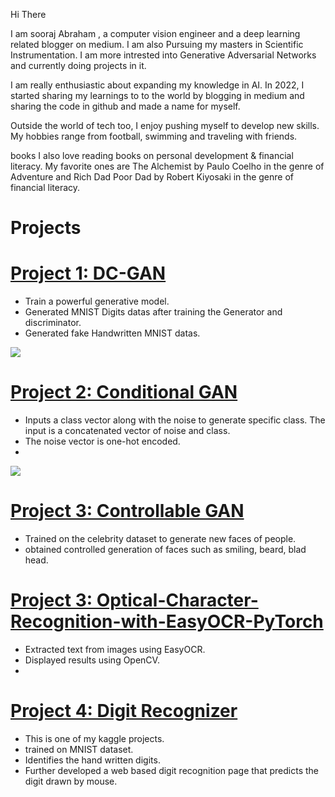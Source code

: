 
Hi There


I am sooraj Abraham , a computer vision engineer and a deep learning related blogger on medium. I am also Pursuing my masters in Scientific Instrumentation. I am more intrested into Generative Adversarial Networks and currently doing projects in it.

I am really enthusiastic about expanding my knowledge in AI. In 2022, I started sharing my learnings to to the world by blogging in medium and sharing the code in github and made a name for myself.

Outside the world of tech too, I enjoy pushing myself to develop new skills. My hobbies range from football, swimming and traveling with friends.

books I also love reading books on personal development & financial literacy. My favorite ones are The Alchemist by Paulo Coelho in the genre of Adventure and Rich Dad Poor Dad by Robert Kiyosaki in the genre of financial literacy.

# Projects


# [Project 1: DC-GAN](https://github.com/soorajabraham1/Computer-Vision--DCGAN) 
* Train a powerful generative model.
* Generated MNIST Digits datas after training the Generator and discriminator.
* Generated fake Handwritten MNIST datas.

![](/images/positions_by_state.png)


# [Project 2: Conditional GAN](https://github.com/PlayingNumbers/ball_image_classifier) 
* Inputs a class vector along with the noise to generate specific class. The input is a concatenated vector of noise and class.
* The noise vector is one-hot encoded.
* 

 

![](/images/matrix_results.png)
# [Project 3: Controllable GAN](https://github.com/PlayingNumbers/ball_image_classifier) 
* Trained on the celebrity dataset to generate new faces of people.
* obtained controlled generation of faces such as smiling, beard, blad head.

# [Project 3: Optical-Character-Recognition-with-EasyOCR-PyTorch](https://github.com/soorajabraham1/Optical-Character-Recognition-with-EasyOCR-PyTorch)
* Extracted text from images using EasyOCR.
* Displayed results using OpenCV.
*

# [Project 4: Digit Recognizer](https://github.com/soorajabraham1/Digit_Recognizer) 
* This is one of my kaggle projects.
* trained on MNIST dataset.
* Identifies the hand written digits.
* Further developed a web based digit recognition page that predicts the digit drawn by mouse. 
